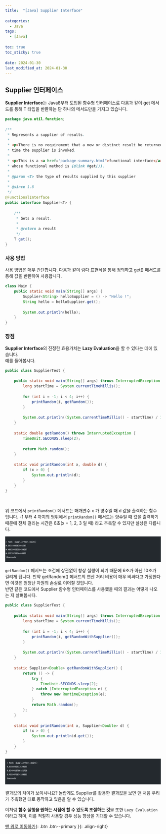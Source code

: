 ```yaml
---
title:  "[Java] Supplier Interface" 

categories:
  - Java
tags:
  - [Java]

toc: true
toc_sticky: true

date: 2024-01-30
last_modified_at: 2024-01-30
---
```



## Supplier 인터페이스

**Supplier Interface**는 Java8부터 도입된 함수형 인터페이스로 다음과 같이 get 메서드를 통해 T 타입을 반환하는 단 하나의 메서드만을 가지고 있습니다.  
  
```java
package java.util.function;

/**
 * Represents a supplier of results.
 *
 * <p>There is no requirement that a new or distinct result be returned each
 * time the supplier is invoked.
 *
 * <p>This is a <a href="package-summary.html">functional interface</a>
 * whose functional method is {@link #get()}.
 *
 * @param <T> the type of results supplied by this supplier
 *
 * @since 1.8
 */
@FunctionalInterface
public interface Supplier<T> {

    /**
     * Gets a result.
     *
     * @return a result
     */
    T get();
}
```  
  
### 사용 방법

사용 방법은 매우 간단합니다. 
다음과 같이 람다 표현식을 통해 정의하고 get() 메서드를 통해 값을 반환하여 사용합니다.
```java
class Main {
    public static void main(String[] args) {
        Supplier<String> helloSupplier = () -> "Hello !";
        String hello = helloSupplier.get();
        
        System.out.println(hello);
    }
}
```  
  
  
### 장점

**Supplier Interface**의 진정한 효용가치는 **Lazy Evaluation**을 할 수 있다는 데에 있습니다.  
예를 들어봅시다. 

```java
public class SupplierTest {

    public static void main(String[] args) throws InterruptedException {
        long startTime = System.currentTimeMillis();

        for (int i = -1; i < 4; i++) {
            printRandom(i, getRandom());
        }

        System.out.println((System.currentTimeMillis() - startTime) / 1000 + "seconds");
    }

    static double getRandom() throws InterruptedException {
        TimeUnit.SECONDS.sleep(2);

        return Math.random();
    }

    static void printRandom(int x, double d) {
        if (x > 0) {
            System.out.println(d);
        }
    }
}
```

<br/>

위 코드에서 `printRandom()` 메서드는 매개변수 x 가 양수일 때 d 값을 출력하는 함수입니다. 
-1 부터 4 까지의 범위에서 `printRandom()` 메서드는 양수일 때 값을 출력하기 때문에 전체 걸리는 시간은 6초(x = 1, 2, 3 일 때) 라고 추측할 수 있지만 실상은 다릅니다.

<img width="700" src="../../../assets/img/java/supplier01.png">
  
<br/>
  
`getRandom()` 메서드는 조건에 상관없이 항상 실행이 되기 때문에 6초가 아닌 10초가 걸리게 됩니다. 
만약 getRandom() 메서드의 연산 처리 비용이 매우 비싸다고 가정한다면 이것은 엄청난 자원의 손실로 이어질 것입니다.  
반면 같은 코드에서 Supplier 함수형 인터페이스를 사용했을 때의 결과는 어떻게 나오는 지 살펴봅시다.
```java
public class SupplierTest {

    public static void main(String[] args) throws InterruptedException {
        long startTime = System.currentTimeMillis();

        for (int i = -1; i < 4; i++) {
            printRandom(i, getRandomWithSupplier());
        }

        System.out.println((System.currentTimeMillis() - startTime) / 1000 + "seconds");
    }

    static Supplier<Double> getRandomWithSupplier() {
        return () -> {
            try {
                TimeUnit.SECONDS.sleep(2);
            } catch (InterruptedException e) {
                throw new RuntimeException(e);
            }
            return Math.random();
        };
    }

    static void printRandom(int x, Supplier<Double> d) {
        if (x > 0) {
            System.out.println(d.get());
        }
    }
}
```
<img width="700" src="../../../assets/img/java/supplier02.png">

결과값의 차이가 보이시나요? 
놀랍게도 Supplier를 활용한 결과값을 보면 맨 처음 우리가 추측했던 대로 동작하고 있음을 알 수 있습니다.    
    
이처럼 **함수 실행을 원하는 시점에 할 수 있도록 조절하는 것**을 또한 `Lazy Evaluation` 이라고 하며, 이를 적절히 사용할 경우 성능 향상을 기대할 수 있습니다.


[맨 위로 이동하기](#){: .btn .btn--primary }{: .align-right}
